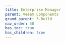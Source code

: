 ```yaml
---
title: Enterprise Manager
parent: Veeam Components
grand_parent: 3-Build
nav_order: 50
has_toc: true
has_children: true
---
```


